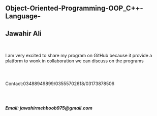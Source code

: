 ## Object-Oriented-Programming-OOP_C++-Language-
<h2>Jawahir Ali</h2>
<br>
<p>I am very excited to share my program on GitHub because it provide a platform to wonk in collaboration  we can discuss on the programs </p>
<br>
<h5></h5>Contact:03488949899/03555702618/03173878506<h5>
<br>
 <h5>Email: jawahirmehboob975@gmail.com </h5>
